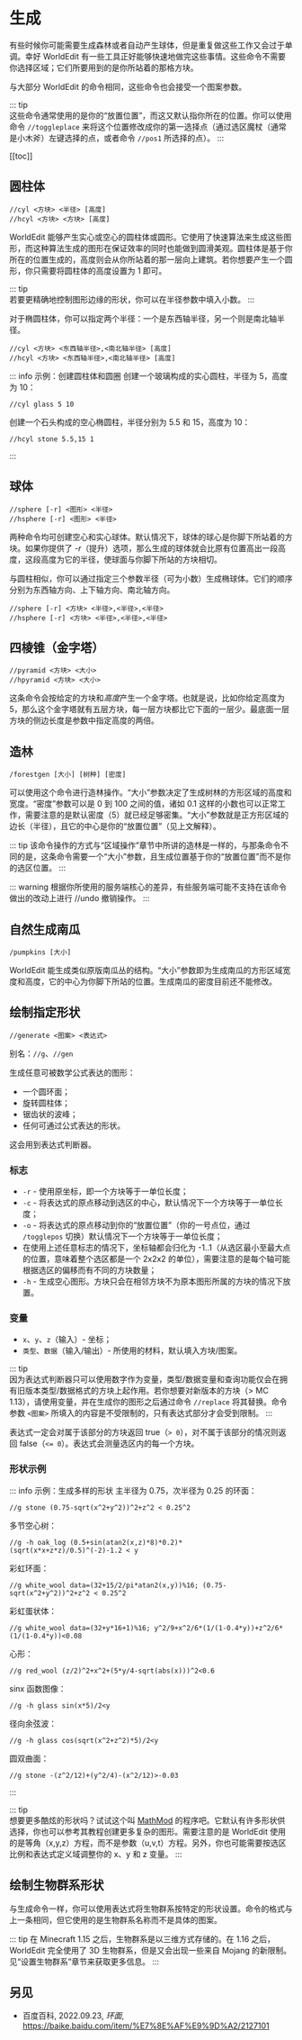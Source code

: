 # 生成

有些时候你可能需要生成森林或者自动产生球体，但是重复做这些工作又会过于单调。幸好 WorldEdit 有一些工具正好能够快速地做完这些事情。这些命令不需要你选择区域；它们所要用到的是你所站着的那格方块。

与大部分 WorldEdit 的命令相同，这些命令也会接受一个图案参数。

::: tip  
这些命令通常使用的是你的“放置位置”，而这又默认指你所在的位置。你可以使用命令 `//toggleplace` 来将这个位置修改成你的第一选择点（通过选区魔杖（通常是小木斧）左键选择的点，或者命令 `//pos1` 所选择的点）。
:::

[[toc]]

## 圆柱体

```
//cyl <方块> <半径> [高度]
//hcyl <方块> <方块> [高度]
```

WorldEdit 能够产生实心或空心的圆柱体或圆形。它使用了快速算法来生成这些图形，而这种算法生成的图形在保证效率的同时也能做到圆滑美观。圆柱体是基于你所在的位置生成的，高度则会从你所站着的那一层向上建筑。若你想要产生一个圆形，你只需要将圆柱体的高度设置为 1 即可。

::: tip    
若要更精确地控制图形边缘的形状，你可以在半径参数中填入小数。
:::

对于椭圆柱体，你可以指定两个半径：一个是东西轴半径，另一个则是南北轴半径。
```
//cyl <方块> <东西轴半径>,<南北轴半径> [高度]
//hcyl <方块> <东西轴半径>,<南北轴半径> [高度]
```

::: info 示例：创建圆柱体和圆圈
创建一个玻璃构成的实心圆柱，半径为 5，高度为 10：
```
//cyl glass 5 10
```
创建一个石头构成的空心椭圆柱，半径分别为 5.5 和 15，高度为 10：
```
//hcyl stone 5.5,15 1
```
:::

## 球体

```
//sphere [-r] <图形> <半径>
//hsphere [-r] <图形> <半径>
```

两种命令均可创建空心和实心球体。默认情况下，球体的球心是你脚下所站着的方块。如果你提供了 *-r*（提升）选项，那么生成的球体就会比原有位置高出一段高度，这段高度为它的半径，使球面与你脚下所站的方块相切。

与圆柱相似，你可以通过指定三个参数半径（可为小数）生成椭球体。它们的顺序分别为东西轴方向、上下轴方向、南北轴方向。

```
//sphere [-r] <方块> <半径>,<半径>,<半径>
//hsphere [-r] <方块> <半径>,<半径>,<半径>
```
## 四棱锥（金字塔）

```
//pyramid <方块> <大小>
//hpyramid <方块> <大小>
```

这条命令会按给定的方块和*高度*产生一个金字塔。也就是说，比如你给定高度为 5，那么这个金字塔就有五层方块，每一层方块都比它下面的一层少。最底面一层方块的侧边长度是参数中指定高度的两倍。

## 造林

```
/forestgen [大小] [树种] [密度]
```
可以使用这个命令进行造林操作。“大小”参数决定了生成树林的方形区域的高度和宽度。“密度”参数可以是 0 到 100 之间的值，诸如 0.1 这样的小数也可以正常工作，需要注意的是默认密度（5）就已经足够密集。“大小”参数就是正方形区域的边长（半径），且它的中心是你的“放置位置”（见上文解释）。

::: tip
该命令操作的方式与“区域操作”章节中所讲的造林是一样的，与那条命令不同的是，这条命令需要一个“大小”参数，且生成位置基于你的“放置位置”而不是你的选区位置。
:::

::: warning
根据你所使用的服务端核心的差异，有些服务端可能不支持在该命令做出的改动上进行 //undo 撤销操作。
:::

## 自然生成南瓜

```
/pumpkins [大小]
```

WorldEdit 能生成类似原版南瓜丛的结构。“大小”参数即为生成南瓜的方形区域宽度和高度，它的中心为你脚下所站的位置。生成南瓜的密度目前还不能修改。

## 绘制指定形状

```
//generate <图案> <表达式>
```
别名：`//g`、`//gen`

生成任意可被数学公式表达的图形：
* 一个圆环面；
* 旋转圆柱体；
* 锯齿状的波峰；
* 任何可通过公式表达的形状。

这会用到表达式判断器。

### 标志

* `-r` - 使用原坐标，即一个方块等于一单位长度；
* `-c` - 将表达式的原点移动到选区的中心，默认情况下一个方块等于一单位长度；
* `-o` - 将表达式的原点移动到你的“放置位置”（你的一号点位，通过 `/togglepos` 切换）默认情况下一个方块等于一单位长度；
* 在使用上述任意标志的情况下，坐标轴都会归化为 -1..1（从选区最小至最大点的位置，意味着整个选区都是一个 2x2x2 的单位），需要注意的是每个轴可能根据选区的偏移而有不同的方块数量；
* `-h` - 生成空心图形。方块只会在相邻方块不为原本图形所属的方块的情况下放置。

### 变量

* `x`、`y`、`z`（输入）- 坐标；
* `类型`、`数据`（输入/输出）- 所使用的材料，默认填入方块/图案。

::: tip   
因为表达式判断器只可以使用数字作为变量，类型/数据变量和查询功能仅会在拥有旧版本类型/数据格式的方块上起作用。若你想要对新版本的方块（> MC 1.13），请使用变量，并在生成你的图形之后通过命令 `//replace` 将其替换。命令参数 `<图案>` 所填入的内容是不受限制的，只有表达式部分才会受到限制。
:::

表达式一定会对属于该部分的方块返回 true（`> 0`），对不属于该部分的情况则返回 false（`<= 0`）。表达式会测量选区内的每一个方块。

### 形状示例

::: info 示例：生成多样的形状
主半径为 0.75，次半径为 0.25 的环面：
```
//g stone (0.75-sqrt(x^2+y^2))^2+z^2 < 0.25^2
```
多节空心树：
```
//g -h oak_log (0.5+sin(atan2(x,z)*8)*0.2)*(sqrt(x*x+z*z)/0.5)^(-2)-1.2 < y
```
彩虹环面：
```
//g white_wool data=(32+15/2/pi*atan2(x,y))%16; (0.75-sqrt(x^2+y^2))^2+z^2 < 0.25^2
```
彩虹蛋状体：
```
//g white_wool data=(32+y*16+1)%16; y^2/9+x^2/6*(1/(1-0.4*y))+z^2/6*(1/(1-0.4*y))<0.08
```
心形：
```
//g red_wool (z/2)^2+x^2+(5*y/4-sqrt(abs(x)))^2<0.6
```
sinx 函数图像：
```
//g -h glass sin(x*5)/2<y
```
径向余弦波：
```
//g -h glass cos(sqrt(x^2+z^2)*5)/2<y
```
圆双曲面：
```
//g stone -(z^2/12)+(y^2/4)-(x^2/12)>-0.03
```
:::

::: tip   
想要更多酷炫的形状吗？试试这个叫 [MathMod](https://github.com/parisolab/mathmod/releases) 的程序吧。它默认有许多形状供选择，你也可以参考其教程创建更多复杂的图形。需要注意的是 WorldEdit 使用的是等角（x,y,z）方程，而不是参数（u,v,t）方程。另外，你也可能需要按选区比例和表达式定义域调整你的 x、y 和 z 变量。
:::

## 绘制生物群系形状

与生成命令一样，你可以使用表达式将生物群系按特定的形状设置。命令的格式与上一条相同，但它使用的是生物群系名称而不是具体的图案。

::: tip
在 Minecraft 1.15 之后，生物群系是以三维方式存储的。在 1.16 之后，WorldEdit 完全使用了 3D 生物群系，但是又会出现一些来自 Mojang 的新限制。见“设置生物群系”章节来获取更多信息。
:::

## 另见
* 百度百科, 2022.09.23, *环面*, https://baike.baidu.com/item/%E7%8E%AF%E9%9D%A2/2127101
